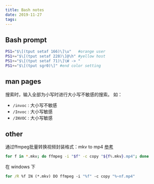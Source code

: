 ```yaml
---
title: Bash notes
date: 2019-11-27
tags:
---
```


## Bash prompt

```sh
PS1="$\[(tput setaf 166)\]\u"	#orange user
PS1+="$\[(tput setaf 228)\]@\h"	#yellow host
PS1+="$\[(tput setaf 71)\]\W -> "
PS1+="$\[(tput sgr0)\]"	#end color setting
```

## man pages

搜索时，输入全部为小写时进行大小写不敏感的搜索。
如：

* `/invoc` : 大小写不敏感
* `/Invoc` : 大小写敏感
* `/INVOC` : 大小写敏感

## other

通过ffmpeg批量转换视频封装格式：mkv to mp4
[参考](https://gist.github.com/jamesmacwhite/58aebfe4a82bb8d645a797a1ba975132)

```sh
for f in *.mkv; do ffmpeg -i "$f" -c copy "${f%.mkv}.mp4"; done
```

在 windows 下

```bat
for /R %f IN (*.mkv) DO ffmpeg -i "%f" -c copy "%~nf.mp4"
```
